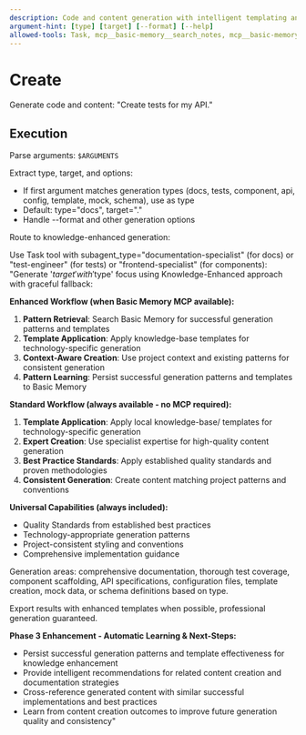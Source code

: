 ```yaml
---
description: Code and content generation with intelligent templating and pattern learning
argument-hint: [type] [target] [--format] [--help]
allowed-tools: Task, mcp__basic-memory__search_notes, mcp__basic-memory__write_note, mcp__basic-memory__build_context
---
```


# Create

Generate code and content: "Create tests for my API."

## Execution

Parse arguments: `$ARGUMENTS`

Extract type, target, and options:

- If first argument matches generation types (docs, tests, component, api, config, template, mock, schema), use as type
- Default: type="docs", target="."
- Handle --format and other generation options

Route to knowledge-enhanced generation:

Use Task tool with subagent_type="documentation-specialist" (for docs) or "test-engineer" (for tests) or "frontend-specialist" (for components):
"Generate '$target' with '$type' focus using Knowledge-Enhanced approach with graceful fallback:

**Enhanced Workflow (when Basic Memory MCP available):**

1. **Pattern Retrieval**: Search Basic Memory for successful generation patterns and templates
2. **Template Application**: Apply knowledge-base templates for technology-specific generation
3. **Context-Aware Creation**: Use project context and existing patterns for consistent generation
4. **Pattern Learning**: Persist successful generation patterns and templates to Basic Memory

**Standard Workflow (always available - no MCP required):**

1. **Template Application**: Apply local knowledge-base/ templates for technology-specific generation
2. **Expert Creation**: Use specialist expertise for high-quality content generation
3. **Best Practice Standards**: Apply established quality standards and proven methodologies
4. **Consistent Generation**: Create content matching project patterns and conventions

**Universal Capabilities (always included):**

- Quality Standards from established best practices
- Technology-appropriate generation patterns
- Project-consistent styling and conventions
- Comprehensive implementation guidance

Generation areas: comprehensive documentation, thorough test coverage, component scaffolding, API specifications, configuration files, template creation, mock data, or schema definitions based on type.

Export results with enhanced templates when possible, professional generation guaranteed.

**Phase 3 Enhancement - Automatic Learning & Next-Steps:**

- Persist successful generation patterns and template effectiveness for knowledge enhancement
- Provide intelligent recommendations for related content creation and documentation strategies
- Cross-reference generated content with similar successful implementations and best practices
- Learn from content creation outcomes to improve future generation quality and consistency"
